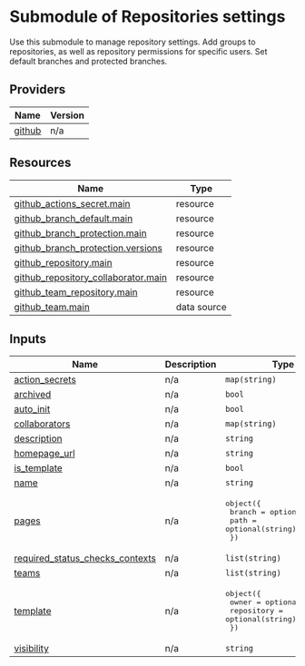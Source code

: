 # Submodule of Repositories settings
Use this submodule to manage repository settings. Add groups to repositories, as well as repository permissions for specific users.
Set default branches and protected branches.


## Providers

| Name | Version |
|------|---------|
| <a name="provider_github"></a> [github](#provider\_github) | n/a |


## Resources

| Name | Type |
|------|------|
| [github_actions_secret.main](https://registry.terraform.io/providers/integrations/github/latest/docs/resources/actions_secret) | resource |
| [github_branch_default.main](https://registry.terraform.io/providers/integrations/github/latest/docs/resources/branch_default) | resource |
| [github_branch_protection.main](https://registry.terraform.io/providers/integrations/github/latest/docs/resources/branch_protection) | resource |
| [github_branch_protection.versions](https://registry.terraform.io/providers/integrations/github/latest/docs/resources/branch_protection) | resource |
| [github_repository.main](https://registry.terraform.io/providers/integrations/github/latest/docs/resources/repository) | resource |
| [github_repository_collaborator.main](https://registry.terraform.io/providers/integrations/github/latest/docs/resources/repository_collaborator) | resource |
| [github_team_repository.main](https://registry.terraform.io/providers/integrations/github/latest/docs/resources/team_repository) | resource |
| [github_team.main](https://registry.terraform.io/providers/integrations/github/latest/docs/data-sources/team) | data source |

## Inputs

| Name | Description | Type | Default | Required |
|------|-------------|------|---------|:--------:|
| <a name="input_action_secrets"></a> [action\_secrets](#input\_action\_secrets) | n/a | `map(string)` | `{}` | no |
| <a name="input_archived"></a> [archived](#input\_archived) | n/a | `bool` | `false` | no |
| <a name="input_auto_init"></a> [auto\_init](#input\_auto\_init) | n/a | `bool` | `true` | no |
| <a name="input_collaborators"></a> [collaborators](#input\_collaborators) | n/a | `map(string)` | `{}` | no |
| <a name="input_description"></a> [description](#input\_description) | n/a | `string` | `""` | no |
| <a name="input_homepage_url"></a> [homepage\_url](#input\_homepage\_url) | n/a | `string` | `""` | no |
| <a name="input_is_template"></a> [is\_template](#input\_is\_template) | n/a | `bool` | `false` | no |
| <a name="input_name"></a> [name](#input\_name) | n/a | `string` | n/a | yes |
| <a name="input_pages"></a> [pages](#input\_pages) | n/a | <pre>object({<br>    branch = optional(string)<br>    path   = optional(string)<br>  })</pre> | `null` | no |
| <a name="input_required_status_checks_contexts"></a> [required\_status\_checks\_contexts](#input\_required\_status\_checks\_contexts) | n/a | `list(string)` | n/a | yes |
| <a name="input_teams"></a> [teams](#input\_teams) | n/a | `list(string)` | n/a | yes |
| <a name="input_template"></a> [template](#input\_template) | n/a | <pre>object({<br>    owner      = optional(string)<br>    repository = optional(string)<br>  })</pre> | `null` | no |
| <a name="input_visibility"></a> [visibility](#input\_visibility) | n/a | `string` | `"private"` | no |

